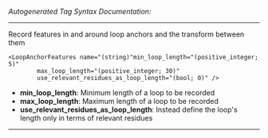 _Autogenerated Tag Syntax Documentation:_

---
Record features in and around loop anchors and the transform between them

```
<LoopAnchorFeatures name="(string)"min_loop_length="(positive_integer; 5)"
        max_loop_length="(positive_integer; 30)"
        use_relevant_residues_as_loop_length="(bool; 0)" />
```

-   **min_loop_length**: Minimum length of a loop to be recorded
-   **max_loop_length**: Maximum length of a loop to be recorded
-   **use_relevant_residues_as_loop_length**: Instead define the loop's length only in terms of relevant residues

---
